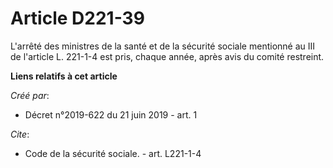 # Article D221-39

L'arrêté des ministres de la santé et de la sécurité sociale mentionné au III de l'article L. 221-1-4 est pris, chaque année,
après avis du comité restreint.

**Liens relatifs à cet article**

_Créé par_:

  - Décret n°2019-622 du 21 juin 2019 - art. 1

_Cite_:

  - Code de la sécurité sociale. - art. L221-1-4
